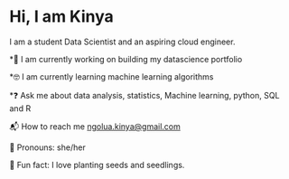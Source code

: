 # Hi, I am Kinya
I am a student Data Scientist and an aspiring cloud engineer. 

*:briefcase: I am currently working on building my datascience portfolio

*:nerd_face: I am currently learning machine learning algorithms

*:question: Ask me about data analysis, statistics, Machine learning, python, SQL and R

:mailbox_with_mail: How to reach me ngolua.kinya@gmail.com

:slightly_smiling_face: Pronouns: she/her

:seedling: Fun fact: I love planting seeds and seedlings. 
